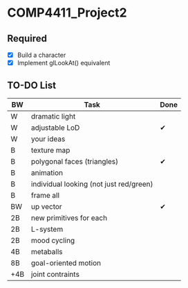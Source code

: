 # COMP4411_Project2

## Required

- [x] Build a character
- [x] Implement glLookAt() equivalent

## TO-DO List
|BW|Task|Done|
|-|-|-|
|W|dramatic light|
|W|adjustable LoD|✔|
|W|your ideas|
|B|texture map|
|B|polygonal faces (triangles)|✔
|B|animation|
|B|individual looking (not just red/green)|
|B|frame all|
|BW|up vector|✔
|2B|new primitives for each|
|2B|L-system|
|2B|mood cycling|
|4B|metaballs|
|8B|goal-oriented motion|
|+4B|joint contraints|